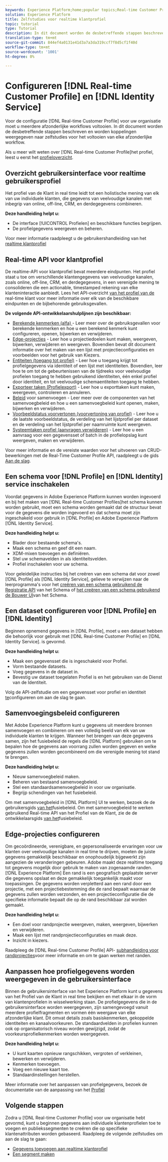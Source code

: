 ```yaml
---
keywords: Experience Platform;home;popular topics;Real-time Customer Profile;Identity Service;
solution: Experience Platform
title: Zelfstudies voor realtime klantprofiel
topic: tutorial
type: Tutorial
description: In dit document worden de desbetreffende stappen beschreven en worden koppelingen weergegeven naar zelfstudies voor het voltooien van elke afzonderlijke workflow.
translation-type: tm+mt
source-git-commit: 844ef4a0131e41d3a7a3da319ccf7f8d5cf1f40d
workflow-type: tm+mt
source-wordcount: '1001'
ht-degree: 0%

---
```



# Configureren [!DNL Real-time Customer Profile] en [!DNL Identity Service]

Voor de configuratie [!DNL Real-time Customer Profile] voor uw organisatie moet u meerdere afzonderlijke workflows voltooien. In dit document worden de desbetreffende stappen beschreven en worden koppelingen weergegeven naar zelfstudies voor het voltooien van elke afzonderlijke workflow.

Als u meer wilt weten over [!DNL Real-time Customer Profile]het profiel, leest u eerst het [profieloverzicht](../profile/home.md).

## Overzicht gebruikersinterface voor realtime gebruikersprofiel

Het profiel van de Klant in real time leidt tot een holistische mening van elk van uw individuele klanten, die gegevens van veelvoudige kanalen met inbegrip van online, off-line, CRM, en derdegegevens combineren.

**Deze handleiding helpt u:**
- De interface [!UICONTROL Profielen] en beschikbare functies begrijpen.
- De profielgegevens weergeven en beheren.

Voor meer informatie raadpleegt u de gebruikershandleiding van het [realtime klantprofiel](../profile/ui/user-guide.md)

## Real-time API voor klantprofiel

De realtime-API voor klantprofiel bevat meerdere eindpunten. Het profiel staat u toe om verschillende klantengegevens van veelvoudige kanalen, zoals online, off-line, CRM, en derdegegevens, in een verenigde mening te consolideren die een actionable, timestamped rekening van elke klanteninteractie aanbiedt. Lees het API-overzicht [van het profiel van de](../profile/api/overview.md) real-time klant voor meer informatie over elk van de beschikbare eindpunten en de bijbehorende gebruiksgevallen.

**De volgende API-ontwikkelaarshulplijnen zijn beschikbaar:**
- [Berekende kenmerken (alfa) ](../profile/api/computed-attributes.md) - Leer meer over de gebruiksgevallen voor berekende kenmerken en hoe u een berekend kenmerk kunt configureren, openen, bijwerken en verwijderen.
- [Edge-projecties](../profile/api/edge-projections.md) - Leer hoe u projectiedoelen kunt maken, weergeven, bijwerken, verwijderen en weergeven. Bovendien bevat dit document informatie over het maken van een lijst met projectieconfiguraties en voorbeelden voor het gebruik van Kiezers.
- [Entiteiten (toegang tot profiel)](../profile/api/entities.md) - Leer hoe u toegang krijgt tot profielgegevens via identiteit of een lijst met identiteiten. Bovendien, leer hoe te om tot de gebeurtenissen van de tijdreeks voor veelvoudige profielen toegang te hebben gebruikend identiteiten, één enkel profiel door identiteit, en tot veelvoudige schemaentiteiten toegang te hebben.
- [Exporteer taken (Profielexport)](../profile/api/export-jobs.md) - Leer hoe u exporttaken kunt maken, weergeven, controleren en annuleren.
- [Beleid](../profile/api/merge-policies.md) voor samenvoegen - Leer meer over de componenten van het samenvoegbeleid en hoe u een samenvoegbeleid kunt openen, maken, bijwerken en verwijderen.
- [Voorbeeldstatus voorvertonen (voorvertoning van profiel)](../profile/api/preview-sample-status.md) - Leer hoe u de laatste voorbeeldstatus, de verdeling van het lijstprofiel per dataset en de verdeling van het lijstprofiel per naamruimte kunt weergeven.
- [Systeemtaken profiel (aanvragen verwijderen)](../profile/api/profile-system-jobs.md) - Leer hoe u een aanvraag voor een gegevensset of batch in de profielopslag kunt weergeven, maken en verwijderen.

Voor meer informatie en de vereiste waarden voor het uitvoeren van CRUD-bewerkingen met de Real-Time Customer Profile API, raadpleegt u de gids [Aan de slag](../profile/api/getting-started.md).

## Een schema voor [!DNL Profile] en [!DNL Identity] service inschakelen

Voordat gegevens in Adobe Experience Platform kunnen worden ingevoerd en bij het maken van [!DNL Real-time Customer Profiles]het schema kunnen worden gebruikt, moet een schema worden gemaakt dat de structuur bevat voor de gegevens die worden ingevoerd en dat schema moet zijn ingeschakeld voor gebruik in [!DNL Profile] en Adobe Experience Platform [!DNL Identity Service].

**Deze handleiding helpt u:**
- Blader door bestaande schema&#39;s.
- Maak een schema en geef dit een naam.
- XDM-mixen toevoegen en definiëren.
- Stel uw schemavelden in als identiteitsvelden.
- Profiel inschakelen voor uw schema.

Voor geleidelijke instructies bij het creëren van een schema dat voor zowel [!DNL Profile] als [!DNL Identity Service], gelieve te verwijzen naar de leerprogramma&#39;s voor het [creëren van een schema gebruikend de Registratie API](../xdm/tutorials/create-schema-api.md) van het Schema of [het creëren van een schema gebruikend de Bouwer UI](../xdm/tutorials/create-schema-ui.md)van het Schema.

## Een dataset configureren voor [!DNL Profile] en [!DNL Identity]

Beginnen opnemend gegevens in [!DNL Profile], moet u een dataset hebben die behoorlijk voor gebruik met [!DNL Real-time Customer Profile] en [!DNL Identity Service]. is gevormd.

**Deze handleiding helpt u:**
- Maak een gegevensset die is ingeschakeld voor Profiel.
- Vorm bestaande datasets.
- Voeg gegevens in de dataset in.
- Bevestig uw dataset toegelaten Profiel is en het gebruiken van de Dienst van de Identiteit.

Volg de API-zelfstudie om een gegevensset voor profiel en identiteit [te](../profile/tutorials/dataset-configuration.md)configureren om aan de slag te gaan.

## Samenvoegingsbeleid configureren

Met Adobe Experience Platform kunt u gegevens uit meerdere bronnen samenvoegen en combineren om een volledig beeld van elk van uw individuele klanten te krijgen. Wanneer het brengen van deze gegevens samen, zijn het fusiebeleid de regels die [!DNL Platform] gebruiken om te bepalen hoe de gegevens aan voorrang zullen worden gegeven en welke gegevens zullen worden gecombineerd om die verenigde mening tot stand te brengen.

**Deze handleiding helpt u:**
- Nieuw samenvoegbeleid maken.
- Beheren van bestaand samenvoegbeleid.
- Stel een standaardsamenvoegbeleid in voor uw organisatie.
- Begrijp schendingen van het fusiebeleid.

Om met samenvoegbeleid in [!DNL Platform] UI te werken, bezoek de de gebruikersgids [van het](../profile/ui/merge-policies.md)fusiebeleid. Om met samenvoegbeleid te werken gebruikend Real-time API van het Profiel van de Klant, zie de de ontwikkelaarsgids [van het](../profile/api/merge-policies.md)fusiebeleid.

## Edge-projecties configureren

Om gecoördineerde, verenigbare, en gepersonaliseerde ervaringen voor uw klanten over veelvoudige kanalen in real time te drijven, moeten de juiste gegevens gemakkelijk beschikbaar en onophoudelijk bijgewerkt zijn aangezien de veranderingen gebeuren. Adobe maakt deze realtime toegang tot gegevens mogelijk door gebruik te maken van zogenaamde randen. [!DNL Experience Platform] Een rand is een geografisch geplaatste server die gegevens opslaat en deze gemakkelijk toegankelijk maakt voor toepassingen. De gegevens worden verpletterd aan een rand door een projectie, met een projectiebestemming die de rand bepaalt waarnaar de gegevens zullen worden verzonden, en een projectieconfiguratie die de specifieke informatie bepaalt die op de rand beschikbaar zal worden gemaakt.

**Deze handleiding helpt u:**
- Een doel voor randprojectie weergeven, maken, weergeven, bijwerken en verwijderen.
- Maak een lijst met randprojectieconfiguraties en maak deze.
- Inzicht in kiezers.

Raadpleeg de [!DNL Real-time Customer Profile] API- [subhandleiding voor randprojecties](../profile/api/edge-projections.md)voor meer informatie en om te gaan werken met randen.

## Aanpassen hoe profielgegevens worden weergegeven in de gebruikersinterface

Binnen de gebruikersinterface van het Experience Platform kunt u gegevens van het Profiel van de Klant in real time bekijken en met elkaar in de vorm van klantenprofielen in wisselwerking staan. De profielgegevens die in de gebruikersinterface worden weergegeven, zijn samengevoegd vanuit meerdere profielfragmenten en vormen één weergave van elke afzonderlijke klant. Dit omvat details zoals basiskenmerken, gekoppelde identiteiten en kanaalvoorkeuren. De standaardvelden in profielen kunnen ook op organisatorisch niveau worden gewijzigd, zodat de voorkeursprofielkenmerken worden weergegeven.

**Deze handleiding helpt u:**
- U kunt kaarten opnieuw rangschikken, vergroten of verkleinen, bewerken en verwijderen.
- Kenmerken toevoegen.
- Voeg een nieuwe kaart toe.
- Standaardinstellingen herstellen.

Meer informatie over het aanpassen van profielgegevens, bezoek de documentatie van de aanpassing van het [Profiel](../profile/ui/profile-customization.md)

## Volgende stappen

Zodra u [!DNL Real-time Customer Profile] voor uw organisatie hebt gevormd, kunt u beginnen gegevens aan individuele klantenprofielen toe te voegen en publiekssegmenten te creëren die op specifieke klantenattributen worden gebaseerd. Raadpleeg de volgende zelfstudies om aan de slag te gaan:

- [Gegevens toevoegen aan realtime klantprofiel](../profile/tutorials/add-profile-data.md)
- [Een segment maken](../segmentation/tutorials/create-a-segment.md)